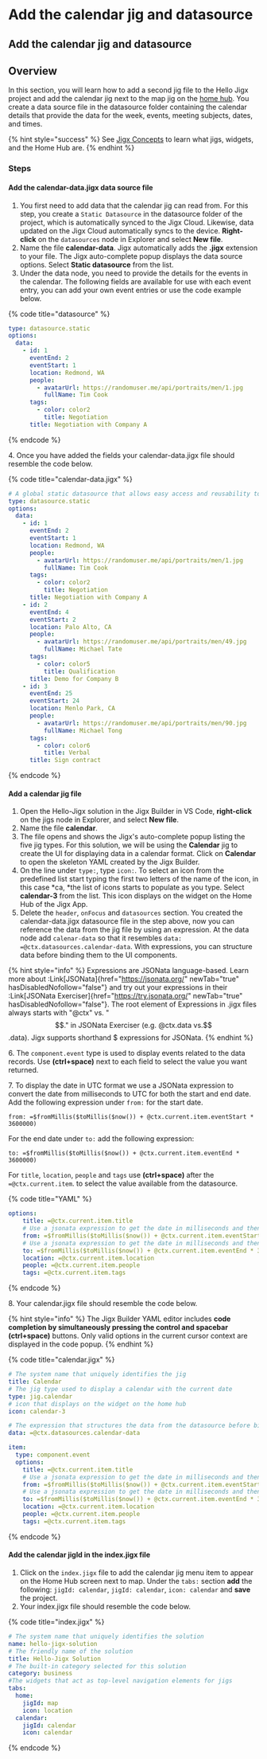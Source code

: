 # Add the calendar jig and datasource

## Add the calendar jig and datasource

## Overview

In this section, you will learn how to add a second jig file to the Hello Jigx project and add the calendar jig next to the map jig on the [home hub](../../../building-apps-with-jigx/ui/home-hub/home-hub.md). You create a data source file in the datasource folder containing the calendar details that provide the data for the week, events, meeting subjects, dates, and times.

{% hint style="success" %}
See [Jigx Concepts](<../../../Understanding the basics/Jigx Concepts.md>) to learn what jigs, widgets, and the Home Hub are.
{% endhint %}

### Steps

#### Add the calendar-data.jigx data source file

1. You first need to add data that the calendar jig can read from. For this step, you create a `Static Datasource` in the datasource folder of the project, which is automatically synced to the Jigx Cloud. Likewise, data updated on the Jigx Cloud automatically syncs to the device. **Right-click** on the `datasources` node in Explorer and select **New file**.
2. Name the file **calendar-data**. Jigx automatically adds the **.jigx** extension to your file. The Jigx auto-complete popup displays the data source options. Select **Static datasource** from the list.
3. Under the data node, you need to provide the details for the events in the calendar. The following fields are available for use with each event entry, you can add your own event entries or use the code example below.

{% code title="datasource" %}
```yaml
type: datasource.static
options:
  data:
    - id: 1
      eventEnd: 2 
      eventStart: 1 
      location: Redmond, WA 
      people:
        - avatarUrl: https://randomuser.me/api/portraits/men/1.jpg   
          fullName: Tim Cook 
      tags:
        - color: color2 
          title: Negotiation 
      title: Negotiation with Company A
```
{% endcode %}

4\. Once you have added the fields your calendar-data.jigx file should resemble the code below.

{% code title="calendar-data.jigx" %}
```yaml
# A global static datasource that allows easy access and reusability to the data across various jigs and components
type: datasource.static
options:
  data:
    - id: 1
      eventEnd: 2 
      eventStart: 1 
      location: Redmond, WA 
      people:
        - avatarUrl: https://randomuser.me/api/portraits/men/1.jpg   
          fullName: Tim Cook 
      tags:
        - color: color2 
          title: Negotiation 
      title: Negotiation with Company A
    - id: 2
      eventEnd: 4
      eventStart: 2  
      location: Palo Alto, CA
      people:
        - avatarUrl: https://randomuser.me/api/portraits/men/49.jpg
          fullName: Michael Tate
      tags:
        - color: color5
          title: Qualification
      title: Demo for Company B
    - id: 3
      eventEnd: 25
      eventStart: 24
      location: Menlo Park, CA
      people:
        - avatarUrl: https://randomuser.me/api/portraits/men/90.jpg
          fullName: Michael Tong
      tags:
        - color: color6
          title: Verbal
      title: Sign contract  
```
{% endcode %}

#### Add a calendar jig file

1. Open the Hello-Jigx solution in the Jigx Builder in VS Code, **right-click** on the jigs node in Explorer, and select **New file**.
2. Name the file **calendar**.
3. The file opens and shows the Jigx's auto-complete popup listing the five jig types. For this solution, we will be using the **Calendar** jig to create the UI for displaying data in a calendar format. Click on **Calendar** to open the skeleton YAML created by the Jigx Builder.
4. On the line under `type:`, type `icon:`. To select an icon from the predefined list start typing the first two letters of the name of the icon, in this case \*ca, \*the list of icons starts to populate as you type. Select **calendar-3** from the list. This icon displays on the widget on the Home Hub of the Jigx App.
5. Delete the `header`, `onFocus` and `datasources` section. You created the calendar-data.jigx datasource file in the step above, now you can reference the data from the jig file by using an expression. At the data node add `calenar-data` so that it resembles `data: =@ctx.datasources.calendar-data`. With expressions, you can structure data before binding them to the UI components.

{% hint style="info" %}
Expressions are JSONata language-based. Learn more about :Link\[JSONata]{href="https://jsonata.org/" newTab="true" hasDisabledNofollow="false"} and try out your expressions in their :Link\[JSONata Exerciser]{href="https://try.jsonata.org/" newTab="true" hasDisabledNofollow="false"}. The root element of Expressions in .jigx files always starts with "@ctx" vs. "$$." in JSONata Exerciser (e.g. @ctx.data vs.$$.data). Jigx supports shorthand $ expressions for JSONata.
{% endhint %}

6\. The `component.event` type is used to display events related to the data records. Use **(ctrl+space)** next to each field to select the value you want returned.

7\. To display the date in UTC format we use a JSONata expression to convert the date from milliseconds to UTC for both the start and end date. Add the following expression under `from:` for the start date.

`from: =$fromMillis($toMillis($now()) + @ctx.current.item.eventStart * 3600000)`

For the end date under `to:` add the following expression:

`to: =$fromMillis($toMillis($now()) + @ctx.current.item.eventEnd * 3600000)`

For `title`, `location`, `people` and `tags` use **(ctrl+space)** after the `=@ctx.current.item`. to select the value available from the datasource.

{% code title="YAML" %}
```yaml
options:
    title: =@ctx.current.item.title
    # Use a jsonata expression to get the date in milliseconds and then convert it to UCT for the start time 
    from: =$fromMillis($toMillis($now()) + @ctx.current.item.eventStart * 3600000)
    # Use a jsonata expression to get the date in milliseconds and then convert it to UCT for the end time
    to: =$fromMillis($toMillis($now()) + @ctx.current.item.eventEnd * 3600000)
    location: =@ctx.current.item.location
    people: =@ctx.current.item.people
    tags: =@ctx.current.item.tags
```
{% endcode %}

8\. Your calendar.jigx file should resemble the code below.

{% hint style="info" %}
The Jigx Builder YAML editor includes **code completion by simultaneously pressing the control and spacebar (ctrl+space)** buttons. Only valid options in the current cursor context are displayed in the code popup.&#x20;
{% endhint %}

{% code title="calendar.jigx" %}
```yaml
# The system name that uniquely identifies the jig
title: Calendar
# The jig type used to display a calendar with the current date
type: jig.calendar
# icon that displays on the widget on the home hub
icon: calendar-3

# The expression that structures the data from the datasource before binding it to the jig. Expressions are JSONata based
data: =@ctx.datasources.calendar-data

item:
  type: component.event
  options:
    title: =@ctx.current.item.title
    # Use a jsonata expression to get the date in milliseconds and then convert it to UCT for the start time 
    from: =$fromMillis($toMillis($now()) + @ctx.current.item.eventStart * 3600000)
    # Use a jsonata expression to get the date in milliseconds and then convert it to UCT for the end time
    to: =$fromMillis($toMillis($now()) + @ctx.current.item.eventEnd * 3600000)
    location: =@ctx.current.item.location
    people: =@ctx.current.item.people
    tags: =@ctx.current.item.tags
```
{% endcode %}

#### Add the calendar jigId in the index.jigx file

1. Click on the `index.jigx` file to add the calendar jig menu item to appear on the Home Hub screen next to map. Under the `tabs:` section **add** the following: `jigId: calendar`, `jigId: calendar`, `icon: calendar` and **save** the project.
2. Your index.jigx file should resemble the code below.

{% code title="index.jigx" %}
```yaml
# The system name that uniquely identifies the solution
name: hello-jigx-solution
# The friendly name of the solution
title: Hello-Jigx Solution
# The built-in category selected for this solution
category: business
#The widgets that act as top-level navigation elements for jigs
tabs:
  home:
    jigId: map
    icon: location
  calendar:
    jigId: calendar
    icon: calendar
```
{% endcode %}
